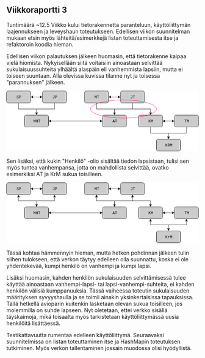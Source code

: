## Viikkoraportti 3

Tuntimäärä ~12.5
Viikko kului tietorakennetta paranteluun, käyttöliittymän laajennukseen ja leveyshaun toteutukseen. Edellisen viikon suunnitelman mukaan etsin myös lähteitä/esimerkkejä listan toteuttamisesta itse ja refaktoroin koodia hieman.

Edellisen viikon palautuksen jälkeen huomasin, että tietorakenne kaipaa vielä hiomista. Nykyisellään siitä voitaisiin ainoastaan selvittää sukulaisuussuhteita ylhäältä alaspäin eli vanhemmista lapsiin, mutta ei toiseen suuntaan. Alla olevissa kuvissa tilanne nyt ja toisessa "parannuksen" jälkeen.

![Nykyinen verkko](/dokumentaatio/graph1.png)

Sen lisäksi, että kukin "Henkilö" -olio sisältää tiedon lapsistaan, tulisi sen myös tuntea vanhempansa, jotta on mahdollista selvittää, ovatko esimerkiksi AT ja KrM sukua toisilleen. 

![Parannettu verkko](/dokumentaatio/graph2.png)

Tässä kohtaa hämmennyin hieman, mutta hetken pohdinnan jälkeen tulin siihen tulokseen, että verkon täytyy edelleen olla suunnattu, koska ei ole yhdentekevää, kumpi henkilö on vanhempi ja kumpi lapsi.

Lisäksi huomasin, kahden henkilön sukulaisuuden selvittämisessä tulee käyttää ainoastaan vanhempi-lapsi- tai lapsi-vanhempi-suhteita, ei kahden henkilön välisiä kumppanuuksia. Tässä vaiheessa toteutin sukulaisuuden määrityksen syvyyshaulla ja se toimii ainakin yksinkertaisissa tapauksissa. Tällä hetkellä avioparin kuitenkin lasketaan olevan sukua toisilleen, jos molemmilla on suhde lapseen. Nyt oletetaan, ettei verkko sisällä täyskaimoja, mikä toisaalta myös tarkistetaan käyttöliittymässä uusia henkilöitä lisättäessä.

Testikattavuutta rumentaa edelleen käyttöliittymä. Seuraavaksi suunnitelmissa on listan toteuttaminen itse ja HashMapin toteutuksen tutkiminen. Myös verkon tallentaminen jossain muodossa olisi hyödyllistä.
